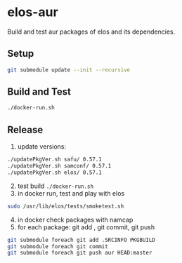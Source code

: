 # elos-aur
Build and test aur packages of elos and its dependencies.

## Setup

```sh
git submodule update --init --recursive
```

## Build and Test

```sh
./docker-run.sh
```

## Release
1. update versions:
```bash
./updatePkgVer.sh safu/ 0.57.1
./updatePkgVer.sh samconf/ 0.57.1
./updatePkgVer.sh elos/ 0.57.1
```
2. test build `./docker-run.sh`
3. in docker run, test and play with elos
```bash
sudo /usr/lib/elos/tests/smoketest.sh
```
4. in docker check packages with namcap
5. for each package: git add , git commit, git push
```bash
git submodule foreach git add .SRCINFO PKGBUILD
git submodule foreach git commit
git submodule foreach git push aur HEAD:master
```
